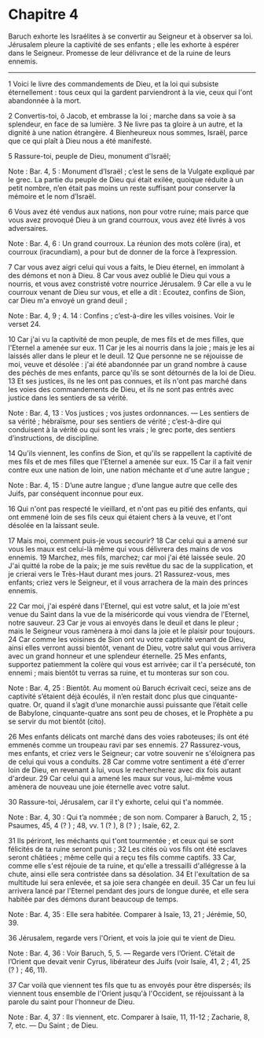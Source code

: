 # Chapitre 4

Baruch exhorte les Israélites à se convertir au Seigneur et à observer sa loi.
Jérusalem pleure la captivité de ses enfants ; elle les exhorte à espérer dans le Seigneur.
Promesse de leur délivrance et de la ruine de leurs ennemis.

***

1 Voici le livre des commandements de Dieu, et la loi qui subsiste éternellement : tous ceux qui la gardent parviendront à la vie, ceux qui l'ont abandonnée à la mort.


2 Convertis-toi, ô Jacob, et embrasse la loi ; marche dans sa voie à sa splendeur, en face de sa lumière. 3 Ne livre pas ta gloire à un autre, et la dignité à une nation étrangère. 4 Bienheureux nous sommes, Israël, parce que ce qui plaît à Dieu nous a été manifesté.


5 Rassure-toi, peuple de Dieu, monument d'Israël;

<span class="bible-note">Note : </span> Bar. 4, 5 : Monument d’Israël ; c’est le sens de la Vulgate expliqué par le grec. La partie du peuple de Dieu qui était exilée, quoique réduite à un petit nombre, n’en était pas moins un reste suffisant pour conserver la mémoire et le nom d’Israël.

6 Vous avez été vendus aux nations, non pour votre ruine; mais parce que vous avez provoqué Dieu à un grand courroux, vous avez été livrés à vos adversaires.

<span class="bible-note">Note : </span> Bar. 4, 6 : Un grand courroux. La réunion des mots colère (ira), et courroux (iracundiam), a pour but de donner de la force à l’expression.

7 Car vous avez aigri celui qui vous a faits, le Dieu éternel, en immolant à des démons et non à Dieu. 8 Car vous avez oublié le Dieu qui vous a nourris, et vous avez constristé votre nourrice Jérusalem. 9 Car elle a vu le courroux venant de Dieu sur vous, et elle a dit : Ecoutez, confins de Sion, car Dieu m'a envoyé un grand deuil ;

<span class="bible-note">Note : </span> Bar. 4, 9 ; 4. 14 : Confins ; c’est-à-dire les villes voisines. Voir le verset 24.


10 Car j'ai vu la captivité de mon peuple, de mes fils et de mes filles, que l'Eternel a amenée sur eux. 11 Car je les ai nourris dans la joie ; mais je les ai laissés aller dans le pleur et le deuil. 12 Que personne ne se réjouisse de moi, veuve et désolée : j'ai été abandonnée par un grand nombre à cause des péchés de mes enfants, parce qu'ils se sont détournés de la loi de Dieu. 13 Et ses justices, ils ne les ont pas connues, et ils n'ont pas marché dans les voies des commandements de Dieu, et ils ne sont pas entrés avec justice dans les sentiers de sa vérité.

<span class="bible-note">Note : </span> Bar. 4, 13 : Vos justices ; vos justes ordonnances. ― Les sentiers de sa vérité ; hébraïsme, pour ses sentiers de vérité ; c’est-à-dire qui conduisent à la vérité ou qui sont les vrais ; le grec porte, des sentiers d’instructions, de discipline.


14 Qu'ils viennent, les confins de Sion, et qu'ils se rappellent la captivité de mes fils et de mes filles que l'Eternel a amenée sur eux. 15 Car il a fait venir contre eux une nation de loin, une nation méchante et d'une autre langue ;

<span class="bible-note">Note : </span> Bar. 4, 15 : D’une autre langue ; d’une langue autre que celle des Juifs, par conséquent inconnue pour eux.

16 Qui n'ont pas respecté le vieillard, et n'ont pas eu pitié des enfants, qui ont emmené loin de ses fils ceux qui étaient chers à la veuve, et l'ont désolée en la laissant seule.


17 Mais moi, comment puis-je vous secourir? 18 Car celui qui a amené sur vous les maux est celui-là même qui vous délivrera des mains de vos ennemis. 19 Marchez, mes fils, marchez; car moi j'ai été laissée seule. 20 J'ai quitté la robe de la paix; je me suis revêtue du sac de la supplication, et je crierai vers le Très-Haut durant mes jours. 21 Rassurez-vous, mes enfants; criez vers le Seigneur, et il vous arrachera de la main des princes ennemis.


22 Car moi, j'ai espéré dans l'Eternel, qui est votre salut, et la joie m'est venue du Saint dans la vue de la miséricorde qui vous viendra de l'Eternel, notre sauveur. 23 Car je vous ai envoyés dans le deuil et dans le pleur ; mais le Seigneur vous ramènera à moi dans la joie et le plaisir pour toujours. 24 Car comme les voisines de Sion ont vu votre captivité venant de Dieu, ainsi elles verront aussi bientôt, venant de Dieu, votre salut qui vous arrivera avec un grand honneur et une splendeur éternelle. 25 Mes enfants, supportez patiemment la colère qui vous est arrivée; car il t'a persécuté, ton ennemi ; mais bientôt tu verras sa ruine, et tu monteras sur son cou.

<span class="bible-note">Note : </span> Bar. 4, 25 : Bientôt. Au moment où Baruch écrivait ceci, seize ans de captivité s’étaient déjà écoulés, il n’en restait donc plus que cinquante-quatre. Or, quand il s’agit d’une monarchie aussi puissante que l’était celle de Babylone, cinquante-quatre ans sont peu de choses, et le Prophète a pu se servir du mot bientôt (cito).

26 Mes enfants délicats ont marché dans des voies raboteuses; ils ont été emmenés comme un troupeau ravi par ses ennemis. 27 Rassurez-vous, mes enfants, et criez vers le Seigneur; car votre souvenir ne s'éloignera pas de celui qui vous a conduits. 28 Car comme votre sentiment a été d'errer loin de Dieu, en revenant à lui, vous le rechercherez avec dix fois autant d'ardeur. 29 Car celui qui a amené les maux sur vous, lui-même vous amènera de nouveau une joie éternelle avec votre salut.


30 Rassure-toi, Jérusalem, car il t'y exhorte, celui qui t'a nommée.

<span class="bible-note">Note : </span> Bar. 4, 30 : Qui t’a nommée ; de son nom. Comparer à Baruch, 2, 15 ; Psaumes, 45, 4 (? ) ; 48, vv. 1 (? ), 8 (? ) ; Isaïe, 62, 2.

31 Ils périront, les méchants qui t'ont tourmentée ; et ceux qui se sont félicités de ta ruine seront punis ; 32 Les cités où vos fils ont été esclaves seront châtiées ; même celle qui a reçu tes fils comme captifs. 33 Car, comme elle s'est réjouie de ta ruine, et qu'elle a tressailli d'allégresse à la chute, ainsi elle sera contristée dans sa désolation. 34 Et l'exultation de sa multitude lui sera enlevée, et sa joie sera changée en deuil. 35 Car un feu lui arrivera lancé par l'Eternel pendant des jours de longue durée, et elle sera habitée par des démons durant beaucoup de temps.

<span class="bible-note">Note : </span> Bar. 4, 35 : Elle sera habitée. Comparer à Isaïe, 13, 21 ; Jérémie, 50, 39.


36 Jérusalem, regarde vers l'Orient, et vois la joie qui te vient de Dieu.

<span class="bible-note">Note : </span> Bar. 4, 36 : Voir Baruch, 5, 5. ― Regarde vers l’Orient. C’était de l’Orient que devait venir Cyrus, libérateur des Juifs (voir Isaïe, 41, 2 ; 41, 25 (? ) ; 46, 11).

37 Car voilà que viennent tes fils que tu as envoyés pour être dispersés; ils viennent tous ensemble de l'Orient jusqu'à l'Occident, se réjouissant à la parole du saint pour l'honneur de Dieu.

<span class="bible-note">Note : </span> Bar. 4, 37 : Ils viennent, etc. Comparer à Isaïe, 11, 11-12 ; Zacharie, 8, 7, etc. ― Du Saint ; de Dieu.

